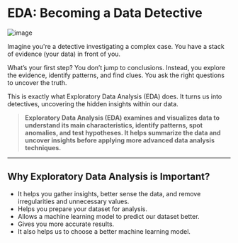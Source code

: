 # EDA: Becoming a Data Detective

![image](https://github.com/user-attachments/assets/192956d9-12c7-4cac-8f9f-98249da7e09f)



Imagine you're a detective investigating a complex case. You have a stack of evidence (your data) in front of you. 

What’s your first step?
You don’t jump to conclusions.
Instead, you explore the evidence, identify patterns, and find clues.
You ask the right questions to uncover the truth.

This is exactly what Exploratory Data Analysis (EDA) does.
It turns us into detectives, uncovering the hidden insights within our data.


 > **Exploratory Data Analysis (EDA) examines and visualizes data to understand its main characteristics, identify patterns, spot anomalies, and test hypotheses. 
 It helps summarize the data and uncover insights before applying more advanced data analysis techniques.**
---
## Why Exploratory Data Analysis is Important?
 - It helps you gather insights, better sense the data, and    	remove irregularities and unnecessary values.
 - Helps you prepare your dataset for analysis.
 - Allows a machine learning model to predict our dataset better.
 - Gives you more accurate results.
 - It also helps us to choose a better machine learning model.
